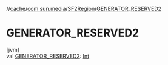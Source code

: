 //[cache](../../../index.md)/[com.sun.media](../index.md)/[SF2Region](index.md)/[GENERATOR_RESERVED2](-g-e-n-e-r-a-t-o-r_-r-e-s-e-r-v-e-d2.md)

# GENERATOR_RESERVED2

[jvm]\
val [GENERATOR_RESERVED2](-g-e-n-e-r-a-t-o-r_-r-e-s-e-r-v-e-d2.md): [Int](https://kotlinlang.org/api/latest/jvm/stdlib/kotlin/-int/index.html)
